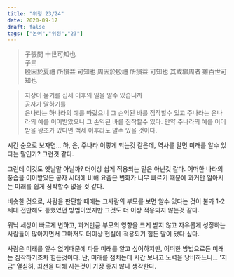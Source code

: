 ```yaml
---
title: "위정 23/24"
date: 2020-09-17
draft: false
tags: ["논어","위정","23"]
---
```


> 子張問 十世可知也 </br>
> 子曰 </br>
> 殷因於夏禮 所損益 可知也
> 周因於殷禮 所損益 可知也
> 其或繼周者 雖百世可知也

> 지장이 묻기를 십세 이후의 일을 알수 있습니까 </br>
> 공자가 말하기를 </br>
> 은나라는 하나라의 예를 따랐으니 그 손익된 바를 짐작할수 있고
> 주나라는 은나라의 예를 이어받았으니 그 손익된 바를 짐작할수 있다.
> 만약 주나라의 예를 이어받을 왕조가 있다면 백세 이후라도 알수 있을 것이다.

시간 순으로 보자면... 하, 은, 주나라 이렇게 되는것 같은데,
역사를 알면 미래를 알수 있다는 말인가? 그런것 같다.

그런데 이것도 옛날말 아닐까? 더이상 쉽게 적용되는 말은 아닌것 같다.
어떠한 나라의 풍습을 이어받았든 공자 시대에 비해
요즘은 변화가 너무 빠르기 때문에 과거만 알아서는 미래를 쉽게 짐작할수 없을 것 같다.

비슷한 것으로,
사람을 판단할 때에는 그사람의 부모를 보면 알수 있다는 것이
불과 1-2세대 전만해도 통했었던 방법이었지만
그것도 더 이상 적용되지 않는것 같다.

워낙 세상이 빠르게 변하고, 과거만큼 부모의 영향을
크게 받지 않고 자유롭게 성장하는 사람들이 많아지면서
그마저도 더이상 현실에 적용되기 힘든 말이 됐다 싶다.

사람은 미래를 알수 없기때문에 다들 미래를 알고 싶어하지만,
어떠한 방법으로든 미래는 짐작하기조차 힘든것이다.
난, 미래를 점치는데 시간 보내고 노력을 낭비하느니...
'지금' 열심히, 최선을 다해 사는것이 가장 좋지 않나 생각한다.
